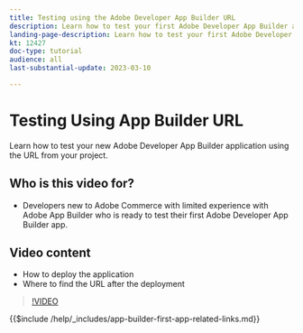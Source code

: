 ```yaml
---
title: Testing using the Adobe Developer App Builder URL
description: Learn how to test your first Adobe Developer App Builder app from the provided App Builder URL for your project
landing-page-description: Learn how to test your first Adobe Developer App Builder app from the provided URL from your project
kt: 12427
doc-type: tutorial
audience: all
last-substantial-update: 2023-03-10

---
```


# Testing Using App Builder URL

Learn how to test your new Adobe Developer App Builder application using the URL from your project.

## Who is this video for?

* Developers new to Adobe Commerce with limited experience with Adobe App Builder who is ready to test their first Adobe Developer App Builder app.

## Video content

* How to deploy the application
* Where to find the URL after the deployment

>[!VIDEO](https://video.tv.adobe.com/v/3416664)

{{$include /help/_includes/app-builder-first-app-related-links.md}}
